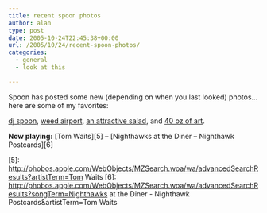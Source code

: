 ```yaml
---
title: recent spoon photos
author: alan
type: post
date: 2005-10-24T22:45:38+00:00
url: /2005/10/24/recent-spoon-photos/
categories:
  - general
  - look at this

---
```

</p>

Spoon has posted some new (depending on when you last looked) photos&hellip; here are some of my favorites:

[dj spoon][1], [weed airport][2], [an attractive salad][3], and [40 oz of art][4].

**Now playing:** [Tom Waits][5] &#8211; [Nighthawks at the Diner &#8211; Nighthawk Postcards][6]


 [1]: https://zeroasterisk.com/photos/view_photo.php?full=0&set_albumName=spoonLothlorienCo-op&id=djspoononthecut
 [2]: https://zeroasterisk.com/photos/view_photo.php?set_albumName=spoonLothlorienCo-op&id=n1202692_71842_1732
 [3]: https://zeroasterisk.com/photos/view_photo.php?set_albumName=spoonLothlorienCo-op&id=n1202692_32490_5581
 [4]: https://zeroasterisk.com/photos/view_photo.php?set_albumName=spoonLothlorienCo-op&id=n1202692_70212_7489
 [5]: http://phobos.apple.com/WebObjects/MZSearch.woa/wa/advancedSearchResults?artistTerm=Tom Waits
 [6]: http://phobos.apple.com/WebObjects/MZSearch.woa/wa/advancedSearchResults?songTerm=Nighthawks at the Diner - Nighthawk Postcards&artistTerm=Tom Waits

